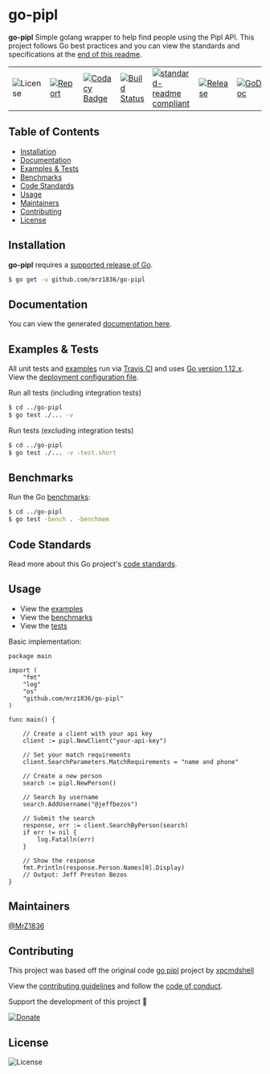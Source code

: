 # go-pipl
**go-pipl** Simple golang wrapper to help find people using the Pipl API.  This project follows Go best practices and you can view the standards and specifications at the [end of this readme](https://github.com/mrz1836/go-pipl#adheres-to-effective-go-standards).

| | | | | | | |
|-|-|-|-|-|-|-|
| ![License](https://img.shields.io/github/license/mrz1836/go-pipl.svg?style=flat&p=1) | [![Report](https://goreportcard.com/badge/github.com/mrz1836/go-pipl?style=flat&p=1)](https://goreportcard.com/report/github.com/mrz1836/go-pipl)  | [![Codacy Badge](https://api.codacy.com/project/badge/Grade/01708ca3079e4933bafb3b39fe2aaa9d)](https://www.codacy.com/app/mrz1818/go-pipl?utm_source=github.com&amp;utm_medium=referral&amp;utm_content=mrz1836/go-pipl&amp;utm_campaign=Badge_Grade) |  [![Build Status](https://travis-ci.com/mrz1836/go-pipl.svg?branch=master)](https://travis-ci.com/mrz1836/go-pipl)   |  [![standard-readme compliant](https://img.shields.io/badge/standard--readme-OK-green.svg?style=flat)](https://github.com/RichardLitt/standard-readme) | [![Release](https://img.shields.io/github/release-pre/mrz1836/go-pipl.svg?style=flat)](https://github.com/mrz1836/go-pipl/releases) | [![GoDoc](https://godoc.org/github.com/mrz1836/go-pipl?status.svg&style=flat)](https://godoc.org/github.com/mrz1836/go-pipl) |

## Table of Contents
- [Installation](https://github.com/mrz1836/go-pipl#installation)
- [Documentation](https://github.com/mrz1836/go-pipl#documentation)
- [Examples & Tests](https://github.com/mrz1836/go-pipl#examples--tests)
- [Benchmarks](https://github.com/mrz1836/go-pipl#benchmarks)
- [Code Standards](https://github.com/mrz1836/go-pipl#code-standards)
- [Usage](https://github.com/mrz1836/go-pipl#usage)
- [Maintainers](https://github.com/mrz1836/go-pipl#maintainers)
- [Contributing](https://github.com/mrz1836/go-pipl#contributing)
- [License](https://github.com/mrz1836/go-pipl#license)

## Installation

**go-pipl** requires a [supported release of Go](https://golang.org/doc/devel/release.html#policy).
```bash
$ go get -u github.com/mrz1836/go-pipl
```

## Documentation
You can view the generated [documentation here](https://godoc.org/github.com/mrz1836/go-pipl).

## Examples & Tests
All unit tests and [examples](https://github.com/mrz1836/go-pipl/blob/master/pipl_test.go) run via [Travis CI](https://travis-ci.com/mrz1836/go-pipl) and uses [Go version 1.12.x](https://golang.org/doc/go1.12). View the [deployment configuration file](https://github.com/mrz1836/go-pipl/blob/master/.travis.yml).

Run all tests (including integration tests)
```bash
$ cd ../go-pipl
$ go test ./... -v
```

Run tests (excluding integration tests)
```bash
$ cd ../go-pipl
$ go test ./... -v -test.short
```

## Benchmarks
Run the Go [benchmarks](https://github.com/mrz1836/go-pipl/blob/master/pipl_test.go):
```bash
$ cd ../go-pipl
$ go test -bench . -benchmem
```

## Code Standards
Read more about this Go project's [code standards](https://github.com/mrz1836/go-pipl/blob/master/CODE_STANDARDS.md).

## Usage
- View the [examples](https://github.com/mrz1836/go-pipl/blob/master/pipl_test.go)
- View the [benchmarks](https://github.com/mrz1836/go-pipl/blob/master/pipl_test.go)
- View the [tests](https://github.com/mrz1836/go-pipl/blob/master/pipl_test.go)

Basic implementation:
```golang
package main

import (
	"fmt"
	"log"
	"os"
	"github.com/mrz1836/go-pipl"
)

func main() {

    // Create a client with your api key
    client := pipl.NewClient("your-api-key")

    // Set your match requirements
    client.SearchParameters.MatchRequirements = "name and phone"

    // Create a new person
    search := pipl.NewPerson()

    // Search by username
    search.AddUsername("@jeffbezos")

    // Submit the search
    response, err := client.SearchByPerson(search)
    if err != nil {
        log.Fatalln(err)
    }

    // Show the response
    fmt.Println(response.Person.Names[0].Display)
    // Output: Jeff Preston Bezos
}
```

## Maintainers

[@MrZ1836](https://github.com/mrz1836)

## Contributing

This project was based off the original code [go pipl](https://github.com/xpcmdshell/pipl) project by [xpcmdshell](https://github.com/xpcmdshell)

View the [contributing guidelines](https://github.com/mrz1836/go-pipl/blob/master/CONTRIBUTING.md) and follow the [code of conduct](https://github.com/mrz1836/go-pipl/blob/master/CODE_OF_CONDUCT.md).

Support the development of this project 🙏

[![Donate](https://img.shields.io/badge/donate-bitcoin-brightgreen.svg)](https://mrz1818.com/?tab=tips&af=go-pipl)

## License

![License](https://img.shields.io/github/license/mrz1836/go-pipl.svg?style=flat&p=1)
